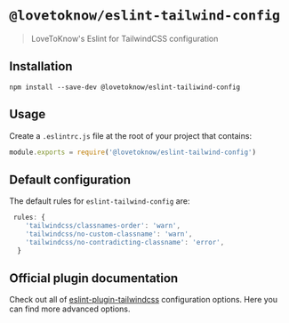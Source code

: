 # `@lovetoknow/eslint-tailwind-config`

> LoveToKnow's Eslint for TailwindCSS configuration

## Installation

```
npm install --save-dev @lovetoknow/eslint-tailiwind-config
```

## Usage

Create a `.eslintrc.js` file at the root of your project that contains:

```js
module.exports = require('@lovetoknow/eslint-tailwind-config')
```

## Default configuration

The default rules for `eslint-tailwind-config` are:

```js
 rules: {
    'tailwindcss/classnames-order': 'warn',
    'tailwindcss/no-custom-classname': 'warn',
    'tailwindcss/no-contradicting-classname': 'error',
  }
```

## Official plugin documentation

Check out all of [eslint-plugin-tailwindcss](https://github.com/francoismassart/eslint-plugin-tailwindcss) configuration options.
Here you can find more advanced options.
